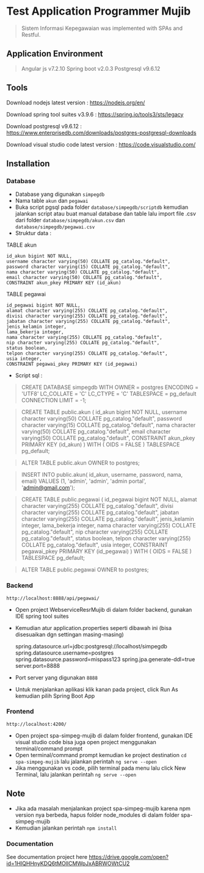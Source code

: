# Test Application Programmer Mujib

> Sistem Informasi Kepegawaian was implemented with SPAs and Restful.



## Application Environment


>Angular js v7.2.10
>Spring boot v2.0.3
>Postgresql v9.6.12



## Tools


Download nodejs latest version :
https://nodejs.org/en/

Download spring tool suites v3.9.6 :
https://spring.io/tools3/sts/legacy

Download postgresql v9.6.12 :
https://www.enterprisedb.com/downloads/postgres-postgresql-downloads

Download visual studio code latest version : 
https://code.visualstudio.com/


## Installation


### Database

- Database yang digunakan `simpegdb`
- Nama table `akun` dan `pegawai`
- Buka script pgsql pada folder `database/simpegdb/scriptdb` kemudian jalankan script atau buat manual
  database dan table lalu import file .csv dari folder `database/simpegdb/akun.csv` dan `database/simpegdb/pegawai.csv`
- Struktur data :

TABLE akun

    id_akun bigint NOT NULL,
    username character varying(50) COLLATE pg_catalog."default",
    password character varying(15) COLLATE pg_catalog."default",
    nama character varying(50) COLLATE pg_catalog."default",
    email character varying(50) COLLATE pg_catalog."default",
    CONSTRAINT akun_pkey PRIMARY KEY (id_akun)

TABLE pegawai

    id_pegawai bigint NOT NULL,
    alamat character varying(255) COLLATE pg_catalog."default",
    divisi character varying(255) COLLATE pg_catalog."default",
    jabatan character varying(255) COLLATE pg_catalog."default",
    jenis_kelamin integer,
    lama_bekerja integer,
    nama character varying(255) COLLATE pg_catalog."default",
    nip character varying(255) COLLATE pg_catalog."default",
    status boolean,
    telpon character varying(255) COLLATE pg_catalog."default",
    usia integer,
    CONSTRAINT pegawai_pkey PRIMARY KEY (id_pegawai)

- Script sql :

>CREATE DATABASE simpegdb
    WITH 
    OWNER = postgres
    ENCODING = 'UTF8'
    LC_COLLATE = 'C'
    LC_CTYPE = 'C'
    TABLESPACE = pg_default
    CONNECTION LIMIT = -1;

>CREATE TABLE public.akun
(
    id_akun bigint NOT NULL,
    username character varying(50) COLLATE pg_catalog."default",
    password character varying(15) COLLATE pg_catalog."default",
    nama character varying(50) COLLATE pg_catalog."default",
    email character varying(50) COLLATE pg_catalog."default",
    CONSTRAINT akun_pkey PRIMARY KEY (id_akun)
)
>WITH (
    OIDS = FALSE
)
>TABLESPACE pg_default;

>ALTER TABLE public.akun
    OWNER to postgres;

>INSERT INTO public.akun(
	id_akun, username, password, nama, email)
	VALUES (1, 'admin', 'admin', 'admin portal', 'admin@gmail.com');

>CREATE TABLE public.pegawai
(
    id_pegawai bigint NOT NULL,
    alamat character varying(255) COLLATE pg_catalog."default",
    divisi character varying(255) COLLATE pg_catalog."default",
    jabatan character varying(255) COLLATE pg_catalog."default",
    jenis_kelamin integer,
    lama_bekerja integer,
    nama character varying(255) COLLATE pg_catalog."default",
    nip character varying(255) COLLATE pg_catalog."default",
    status boolean,
    telpon character varying(255) COLLATE pg_catalog."default",
    usia integer,
    CONSTRAINT pegawai_pkey PRIMARY KEY (id_pegawai)
)
>WITH (
    OIDS = FALSE
)
>TABLESPACE pg_default;

>ALTER TABLE public.pegawai
    OWNER to postgres;

### Backend

`http://localhost:8888/api/pegawai/`

- Open project WebserviceResrMujib di dalam folder backend, gunakan IDE spring tool suites
- Kemudian atur application.properties seperti dibawah ini (bisa disesuaikan dgn settingan masing-masing)

  spring.datasource.url=jdbc:postgresql://localhost/simpegdb
  spring.datasource.username=postgres
  spring.datasource.password=mispass123
  spring.jpa.generate-ddl=true
  server.port=8888

- Port server yang digunakan `8888`
- Untuk menjalankan aplikasi klik kanan pada project, click Run As kemudian pilih Spring Boot App


### Frontend

`http://localhost:4200/`

- Open project spa-simpeg-mujib di dalam folder frontend, gunakan IDE visual studio code bisa juga open project menggunakan terminal/command prompt 
- Open terminal/command prompt kemudian ke project destination `cd spa-simpeg-mujib` lalu jalankan perintah `ng serve --open`
- Jika menggunakan vs code, pilih terminal pada menu lalu click New Terminal, lalu jalankan perintah `ng serve --open`


## Note

- Jika ada masalah menjalankan project spa-simpeg-mujib karena npm version nya berbeda, hapus folder node_modules di dalam folder spa-simpeg-mujib
- Kemudian jalankan perintah `npm install` 


### Documentation

See documentation project here https://drive.google.com/open?id=1HIQHHnyKDQ6tMOlICMWpJxABRWOWtCU2
